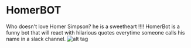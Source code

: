 # HomerBOT

Who doesn't love Homer Simpson? he is a sweetheart !!!!
HomerBot is a funny bot that will react with hilarious quotes everytime someone calls his name in a slack channel.
![alt tag](https://raw.githubusercontent.com/intissarMez/HomerBOT/blob/master/homerbot.png)

